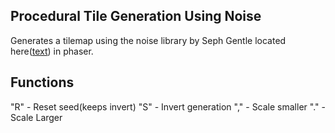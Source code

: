 ## Procedural Tile Generation Using Noise
Generates a tilemap using the noise library by Seph Gentle located here([text](https://github.com/josephg/noisejs)) in phaser.
## Functions
"R" - Reset seed(keeps invert)
"S" - Invert generation
"," - Scale smaller
"." - Scale Larger

